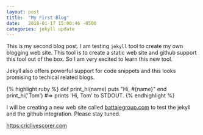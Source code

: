 ```yaml
---
layout: post
title:  "My First Blog"
date:   2018-01-17 15:00:46 -0500
categories: jekyll update
---
```

This is my second blog post. I am testing `jekyll` tool to create my own blogging web site. This tool is to create a static web site and github support this tool out of the box. So I am very excited to learn this new tool.

Jekyll also offers powerful support for code snippets and this looks promising to techical related
blogs.

{% highlight ruby %}
def print_hi(name)
  puts "Hi, #{name}"
end
print_hi('Tom')
#=> prints 'Hi, Tom' to STDOUT.
{% endhighlight %}

I will be creating a new web site called [battajegroup.com](www.criclivescorer.com) to test the jekyll and the
github integration. Please stay tuned.

[https:criclivescorer.com](https:criclivescorer.com)
